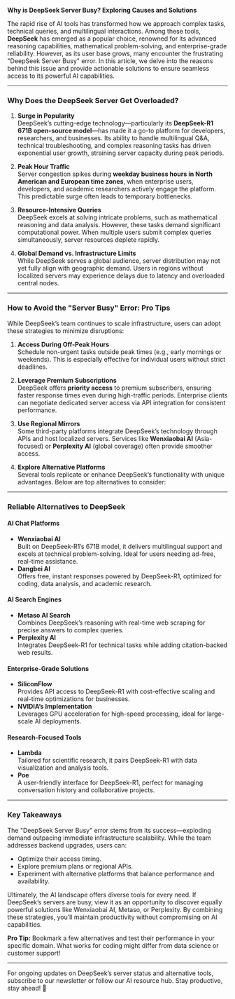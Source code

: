 **Why is DeepSeek Server Busy? Exploring Causes and Solutions**  

The rapid rise of AI tools has transformed how we approach complex tasks, technical queries, and multilingual interactions. Among these tools, **DeepSeek** has emerged as a popular choice, renowned for its advanced reasoning capabilities, mathematical problem-solving, and enterprise-grade reliability. However, as its user base grows, many encounter the frustrating "DeepSeek Server Busy" error. In this article, we delve into the reasons behind this issue and provide actionable solutions to ensure seamless access to its powerful AI capabilities.  

---

### **Why Does the DeepSeek Server Get Overloaded?**  

1. **Surge in Popularity**  
   DeepSeek’s cutting-edge technology—particularly its **DeepSeek-R1 671B open-source model**—has made it a go-to platform for developers, researchers, and businesses. Its ability to handle multilingual Q&A, technical troubleshooting, and complex reasoning tasks has driven exponential user growth, straining server capacity during peak periods.  

2. **Peak Hour Traffic**  
   Server congestion spikes during **weekday business hours in North American and European time zones**, when enterprise users, developers, and academic researchers actively engage the platform. This predictable surge often leads to temporary bottlenecks.  

3. **Resource-Intensive Queries**  
   DeepSeek excels at solving intricate problems, such as mathematical reasoning and data analysis. However, these tasks demand significant computational power. When multiple users submit complex queries simultaneously, server resources deplete rapidly.  

4. **Global Demand vs. Infrastructure Limits**  
   While DeepSeek serves a global audience, server distribution may not yet fully align with geographic demand. Users in regions without localized servers may experience delays due to latency and overloaded central nodes.  

---

### **How to Avoid the "Server Busy" Error: Pro Tips**  

While DeepSeek’s team continues to scale infrastructure, users can adopt these strategies to minimize disruptions:  

1. **Access During Off-Peak Hours**  
   Schedule non-urgent tasks outside peak times (e.g., early mornings or weekends). This is especially effective for individual users without strict deadlines.  

2. **Leverage Premium Subscriptions**  
   DeepSeek offers **priority access** to premium subscribers, ensuring faster response times even during high-traffic periods. Enterprise clients can negotiate dedicated server access via API integration for consistent performance.  

3. **Use Regional Mirrors**  
   Some third-party platforms integrate DeepSeek’s technology through APIs and host localized servers. Services like **Wenxiaobai AI** (Asia-focused) or **Perplexity AI** (global coverage) often provide smoother access.  

4. **Explore Alternative Platforms**  
   Several tools replicate or enhance DeepSeek’s functionality with unique advantages. Below are top alternatives to consider:  

---

### **Reliable Alternatives to DeepSeek**  

#### **AI Chat Platforms**  
- **Wenxiaobai AI**  
  Built on DeepSeek-R1’s 671B model, it delivers multilingual support and excels at technical problem-solving. Ideal for users needing ad-free, real-time assistance.  
- **Dangbei AI**  
  Offers free, instant responses powered by DeepSeek-R1, optimized for coding, data analysis, and academic research.  

#### **AI Search Engines**  
- **Metaso AI Search**  
  Combines DeepSeek’s reasoning with real-time web scraping for precise answers to complex queries.  
- **Perplexity AI**  
  Integrates DeepSeek-R1 for technical tasks while adding citation-backed web results.  

#### **Enterprise-Grade Solutions**  
- **SiliconFlow**  
  Provides API access to DeepSeek-R1 with cost-effective scaling and real-time optimizations for businesses.  
- **NVIDIA’s Implementation**  
  Leverages GPU acceleration for high-speed processing, ideal for large-scale AI deployments.  

#### **Research-Focused Tools**  
- **Lambda**  
  Tailored for scientific research, it pairs DeepSeek-R1 with data visualization and analysis tools.  
- **Poe**  
  A user-friendly interface for DeepSeek-R1, perfect for managing conversation history and collaborative projects.  

---

### **Key Takeaways**  
The "DeepSeek Server Busy" error stems from its success—exploding demand outpacing immediate infrastructure scalability. While the team addresses backend upgrades, users can:  
- Optimize their access timing.  
- Explore premium plans or regional APIs.  
- Experiment with alternative platforms that balance performance and availability.  

Ultimately, the AI landscape offers diverse tools for every need. If DeepSeek’s servers are busy, view it as an opportunity to discover equally powerful solutions like Wenxiaobai AI, Metaso, or Perplexity. By combining these strategies, you’ll maintain productivity without compromising on AI capabilities.  

**Pro Tip:** Bookmark a few alternatives and test their performance in your specific domain. What works for coding might differ from data science or customer support!  

--- 
For ongoing updates on DeepSeek’s server status and alternative tools, subscribe to our newsletter or follow our AI resource hub. Stay productive, stay ahead! 🚀

